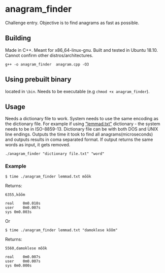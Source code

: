 # anagram_finder
Challenge entry.
Objective is to find anagrams as fast as possible.


## Building

Made in C++. Meant for x86_64-linux-gnu. Built and tested in Ubuntu 18.10. Cannot confirm other distros/architectures.
```
g++ -o anagram_finder  anagram.cpp -O3

```
## Using prebuilt binary

located in `\bin`. Needs to be executable (e.g `chmod +x anagram_finder`).

## Usage

Needs a dictionary file to work. System needs to use the same encoding as the dictionary file. For example if using ["lemmad.txt"](http://www.eki.ee/tarkvara/wordlist/lemmad.zip) dictionary - the system needs to be in ISO-8859-13. Dictionary file can be with both DOS and UNIX line endings. Outputs the time it took to find all anagrams(microseconds) and outputs results in coma separated format. If output returns the same words as input, it gets removed. 

```
./anagram_finder "dictionary file.txt" "word"

```

### Example
```
$ time ./anagram_finder lemmad.txt mõõk
```
Returns:
```
6355,kõõm

real	0m0.010s
user	0m0.007s
sys	0m0.003s

```

Or
```
$ time ./anagram_finder lemmad.txt "damoklese kõõm"
```
Returns:
```
5560,damoklese mõõk

real	0m0.007s
user	0m0.007s
sys	0m0.000s

```


